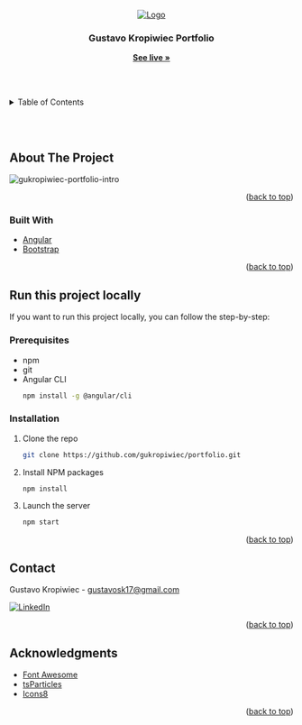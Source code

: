 <div id="top"></div>

<!-- PROJECT LOGO -->
<br />
<div align="center">
  <a href="https://gukropiwiec.github.io/portfolio">
    <img src="https://user-images.githubusercontent.com/59800105/148061546-475eb55d-c82d-4158-b437-0dc6228b04a3.png" alt="Logo">
  </a>

  <h3 align="center">Gustavo Kropiwiec Portfolio</h3>

  <p align="center">
    <a href="https://gukropiwiec.github.io/portfolio"><strong>See live »</strong></a>
  </p>
</div>

<br><br>

<details>
  <summary>Table of Contents</summary>
  <ol>
    <li>
      <a href="#about-the-project">About The Project</a>
      <ul>
        <li><a href="#built-with">Built With</a></li>
      </ul>
    </li>
    <li>
      <a href="#getting-started">Run this project locally</a>
      <ul>
        <li><a href="#prerequisites">Prerequisites</a></li>
        <li><a href="#installation">Installation</a></li>
      </ul>
    </li>
    <li><a href="#contact">Contact</a></li>
    <li><a href="#acknowledgments">Acknowledgments</a></li>
  </ol>
</details>

<br><br>

## About The Project

![gukropiwiec-portfolio-intro](https://user-images.githubusercontent.com/59800105/147139226-57ce0068-8e57-400e-917d-019454c48c79.gif)

<p align="right">(<a href="#top">back to top</a>)</p>

### Built With

-   [Angular](https://angular.io/)
-   [Bootstrap](https://getbootstrap.com)

<p align="right">(<a href="#top">back to top</a>)</p>

## Run this project locally

If you want to run this project locally, you can follow the step-by-step:

### Prerequisites

-   npm
-   git
-   Angular CLI
    ```sh
    npm install -g @angular/cli
    ```

### Installation

1. Clone the repo
    ```sh
    git clone https://github.com/gukropiwiec/portfolio.git
    ```
2. Install NPM packages
    ```sh
    npm install
    ```
3. Launch the server
    ```sh
    npm start
    ```

<p align="right">(<a href="#top">back to top</a>)</p>

<!-- CONTACT -->

## Contact

Gustavo Kropiwiec - gustavosk17@gmail.com

[![LinkedIn][linkedin-shield]][linkedin-url]

<p align="right">(<a href="#top">back to top</a>)</p>

<!-- ACKNOWLEDGMENTS -->

## Acknowledgments

-   [Font Awesome](https://fontawesome.com)
-   [tsParticles](https://particles.js.org/)
-   [Icons8](https://icons8.com/)

<p align="right">(<a href="#top">back to top</a>)</p>

[linkedin-shield]: https://img.shields.io/badge/-LinkedIn-black.svg?style=for-the-badge&logo=linkedin&colorB=555
[linkedin-url]: https://linkedin.com/in/gustavo-kropiwiec/?locale=en_US
